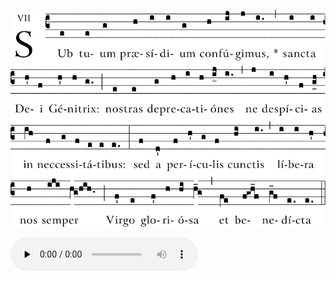 ![](images/sub-tuum-praesidium.svg.png)

<audio src="http://gregorian-chant-hymns.com/hymns-2/19-sub-tuum-praesisum--st.m4a" controls="controls" preload="none"></audio>
